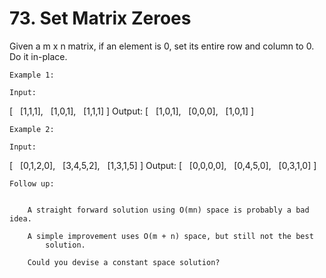 # 73. Set Matrix Zeroes

Given a m x n matrix, if an element is 0, set its entire row and column to
        0. Do it in-place.
    

    Example 1:

    Input:
[
  [1,1,1],
  [1,0,1],
  [1,1,1]
]
Output:
[
  [1,0,1],
  [0,0,0],
  [1,0,1]
]

    Example 2:

    Input:
[
  [0,1,2,0],
  [3,4,5,2],
  [1,3,1,5]
]
Output:
[
  [0,0,0,0],
  [0,4,5,0],
  [0,3,1,0]
]

    Follow up:

    
        A straight forward solution using O(mn) space is probably a bad idea.
        
        A simple improvement uses O(m + n) space, but still not the best
            solution.
        
        Could you devise a constant space solution?